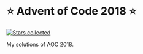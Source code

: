 # ⭐️ Advent of Code 2018 ⭐️
[![Stars collected](https://shields.io/static/v1?label=stars%20collected&message=6%20⭐&color=blue)]()

My solutions of AOC 2018.